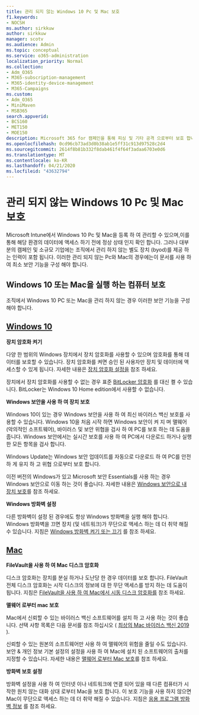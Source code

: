 ```yaml
---
title: 관리 되지 않는 Windows 10 Pc 및 Mac 보호
f1.keywords:
- NOCSH
ms.author: sirkkuw
author: sirkkuw
manager: scotv
ms.audience: Admin
ms.topic: conceptual
ms.service: o365-administration
localization_priority: Normal
ms.collection:
- Adm_O365
- M365-subscription-management
- M365-identity-device-management
- M365-Campaigns
ms.custom:
- Adm_O365
- MiniMaven
- MSB365
search.appverid:
- BCS160
- MET150
- MOE150
description: Microsoft 365 for 캠페인을 통해 피싱 및 기타 공격 으로부터 보호 합니다.
ms.openlocfilehash: 0cd96cb73ad3d0b38ab1e5ff31c913d97528c2d4
ms.sourcegitcommit: 2614f8b81b332f8dab461f4f64f3adaa6703e0d6
ms.translationtype: MT
ms.contentlocale: ko-KR
ms.lasthandoff: 04/21/2020
ms.locfileid: "43632794"
---
```

# <a name="protect-unmanaged-windows-10-pcs-and-macs"></a>관리 되지 않는 Windows 10 Pc 및 Mac 보호

Microsoft Intune에서 Windows 10 Pc 및 Mac을 등록 하 여 관리할 수 있으며,이를 통해 해당 환경의 데이터에 액세스 하기 전에 정상 상태 인지 확인 합니다. 그러나 대부분의 캠페인 및 소규모 기업에는 조직에서 관리 하지 않는 별도 장치 (byod)를 제공 하는 인력이 포함 됩니다. 이러한 관리 되지 않는 Pc와 Mac의 경우에는이 문서를 사용 하 여 최소 보안 기능을 구성 해야 합니다. 

<!--A Windows 10 PC is considered managed after you have completed the following two steps:

1. You (or the admin) set up device and data protection policies in the [setup  wizard](../business/set-up.md).

2. You have [connected your computer to Azure Active Directory](../business/set-up-windows-devices.md) and use your Microsoft 365 username and password to sign in.
3. --> 

## <a name="protect-a-computer-running-windows-10-or-a-mac"></a>Windows 10 또는 Mac을 실행 하는 컴퓨터 보호

<!--If you have a PC that is running Windows 10 that is not connected to Microsoft 365, or a Mac, the Microsoft 365 protections do not apply to it, but here are some things you can do to keep your data secure on these devices as well:
-->
조직에서 Windows 10 PC 또는 Mac을 관리 하지 않는 경우 이러한 보안 기능을 구성 해야 합니다.

## <a name="windows-10"></a>[Windows 10](#tab/Windows10)
**장치 암호화 켜기**<p>

다양 한 범위의 Windows 장치에서 장치 암호화를 사용할 수 있으며 암호화를 통해 데이터를 보호할 수 있습니다. 장치 암호화를 켜면 승인 된 사용자만 장치 및 데이터에 액세스할 수 있게 됩니다. 자세한 내용은 [장치 암호화 설정을](https://support.microsoft.com/help/4028713/windows-10-turn-on-device-encryption) 참조 하세요.

 장치에서 장치 암호화를 사용할 수 없는 경우 표준 [BitLocker 암호화](https://support.microsoft.com/help/4028713/windows-10-turn-on-device-encryption) 를 대신 켤 수 있습니다. BitLocker는 Windows 10 Home edition에서 사용할 수 없습니다. 


**Windows 보안을 사용 하 여 장치 보호**<p>
Windows 10이 있는 경우 Windows 보안을 사용 하 여 최신 바이러스 백신 보호를 사용할 수 있습니다. Windows 10을 처음 시작 하면 Windows 보안이 켜 지 며 맬웨어 (악의적인 소프트웨어), 바이러스 및 보안 위협을 검사 하 여 PC를 보호 하는 데 도움을 줍니다. Windows 보안에서는 실시간 보호를 사용 하 여 PC에서 다운로드 하거나 실행 한 모든 항목을 검사 합니다.

Windows Update는 Windows 보안 업데이트를 자동으로 다운로드 하 여 PC를 안전 하 게 유지 하 고 위협 으로부터 보호 합니다.

이전 버전의 Windows가 있고 Microsoft 보안 Essentials를 사용 하는 경우 Windows 보안으로 이동 하는 것이 좋습니다. 자세한 내용은 [Windows 보안으로 내 장치 보호](https://support.microsoft.com/help/17464/windows-10-help-protect-my-device-with-windows-security)를 참조 하세요.

**Windows 방화벽 설정**<p>
다른 방화벽이 설정 된 경우에도 항상 Windows 방화벽을 실행 해야 합니다. Windows 방화벽을 끄면 장치 (및 네트워크)가 무단으로 액세스 하는 데 더 취약 해질 수 있습니다. 지침은 [Windows 방화벽 켜기 또는 끄기](https://support.microsoft.com/help/4028544/windows-10-turn-windows-defender-firewall-on-or-off) 를 참조 하세요.

## <a name="mac"></a>[Mac](#tab/Mac)
**FileVault을 사용 하 여 Mac 디스크 암호화**<p>
디스크 암호화는 장치를 분실 하거나 도난당 한 경우 데이터를 보호 합니다. FileVault 전체 디스크 암호화는 시작 디스크의 정보에 대 한 무단 액세스를 방지 하는 데 도움이 됩니다. 지침은 [FileVault을 사용 하 여 Mac에서 시동 디스크 암호화를](https://support.apple.com/HT204837) 참조 하세요.

**맬웨어 로부터 mac 보호**<p>
Mac에서 신뢰할 수 있는 바이러스 백신 소프트웨어를 설치 하 고 사용 하는 것이 좋습니다. 선택 사항 목록은 다음 문서를 참조 하십시오 ( [최상의 Mac 바이러스 백신 2019 ](https://www.macworld.co.uk/feature/mac-software/mac-antivirus-3672182/)).

신뢰할 수 있는 원본의 소프트웨어만 사용 하 여 맬웨어의 위험을 줄일 수도 있습니다. 보안 & 개인 정보 기본 설정의 설정을 사용 하 여 Mac에 설치 된 소프트웨어의 출처를 지정할 수 있습니다. 자세한 내용은 [맬웨어 로부터 Mac 보호](https://support.apple.com/kb/PH25087)를 참조 하세요.

**방화벽 보호 설정**<p>
방화벽 설정을 사용 하 여 인터넷 이나 네트워크에 연결 되어 있을 때 다른 컴퓨터가 시작한 원치 않는 대화 상대 로부터 Mac을 보호 합니다. 이 보호 기능을 사용 하지 않으면 Mac이 무단으로 액세스 하는 데 더 취약 해질 수 있습니다. 지침은 [응용 프로그램 방화벽 정보](https://support.apple.com/HT201642) 를 참조 하세요.
